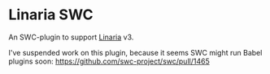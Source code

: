 # Linaria SWC

An SWC-plugin to support [Linaria](https://linaria.dev/) v3.

I've suspended work on this plugin, because it seems SWC might run Babel plugins soon: https://github.com/swc-project/swc/pull/1465
